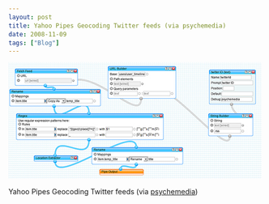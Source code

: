 ```yaml
---
layout: post
title: Yahoo Pipes Geocoding Twitter feeds (via psychemedia)
date: 2008-11-09
tags: ["Blog"]
---
```


![](k3Im6rfOqg3tgrhh1CMKrnaeo1_500.jpg)  

Yahoo Pipes Geocoding Twitter feeds (via [psychemedia](http://flickr.com/photos/psychemedia))